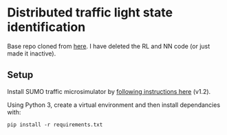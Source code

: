 # Distributed traffic light state identification
Base repo cloned from [here](https://github.com/docwza/sumolights). I have deleted the RL and NN code (or just made it inactive).

## Setup

Install SUMO traffic microsimulator by [following instructions here](https://sumo.dlr.de/wiki/Installing) (v1.2).

Using Python 3, create a virtual environment and then install dependancies with:
```
pip install -r requirements.txt
```
